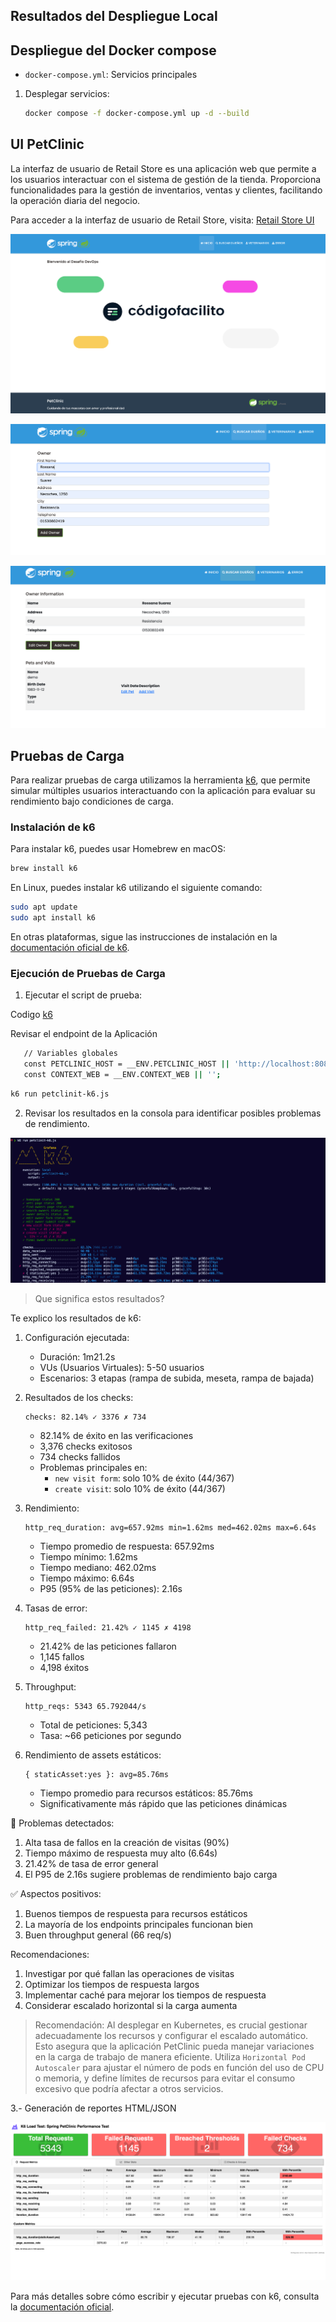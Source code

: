 ## Resultados del Despliegue Local

## Despliegue del Docker compose 
- `docker-compose.yml`: Servicios principales 

1. Desplegar servicios:

   ```bash
   docker compose -f docker-compose.yml up -d --build
   ```


## UI PetClinic
La interfaz de usuario de Retail Store es una aplicación web que permite a los usuarios interactuar con el sistema de gestión de la tienda. Proporciona funcionalidades para la gestión de inventarios, ventas y clientes, facilitando la operación diaria del negocio.

Para acceder a la interfaz de usuario de Retail Store, visita: [Retail Store UI](http://localhost:8820)

![](./images/4.png)

![](./images/5.png)

![](./images/6.png)


## Pruebas de Carga

Para realizar pruebas de carga utilizamos la herramienta [k6](https://k6.io/), que permite simular múltiples usuarios interactuando con la aplicación para evaluar su rendimiento bajo condiciones de carga.

### Instalación de k6

Para instalar k6, puedes usar Homebrew en macOS:

```bash
brew install k6
```
En Linux, puedes instalar k6 utilizando el siguiente comando:

```bash
sudo apt update
sudo apt install k6
```
En otras plataformas, sigue las instrucciones de instalación en la [documentación oficial de k6](https://k6.io/docs/getting-started/installation/).

### Ejecución de Pruebas de Carga


1. Ejecutar el script de prueba:

Codigo [k6](../loadtesting/k6/petclinit-k6.js)

Revisar el endpoint de la Aplicación
   ```bash
      // Variables globales
      const PETCLINIC_HOST = __ENV.PETCLINIC_HOST || 'http://localhost:8080';
      const CONTEXT_WEB = __ENV.CONTEXT_WEB || '';
   ```

   ```bash
   k6 run petclinit-k6.js
   ```

2. Revisar los resultados en la consola para identificar posibles problemas de rendimiento.

![](./images/7.png)

> Que significa estos resultados?

Te explico los resultados de k6:

1. Configuración ejecutada:
   - Duración: 1m21.2s
   - VUs (Usuarios Virtuales): 5-50 usuarios
   - Escenarios: 3 etapas (rampa de subida, meseta, rampa de bajada)

2. Resultados de los checks:
   ```
   checks: 82.14% ✓ 3376 ✗ 734
   ```
   - 82.14% de éxito en las verificaciones
   - 3,376 checks exitosos
   - 734 checks fallidos
   - Problemas principales en:
     - `new visit form`: solo 10% de éxito (44/367)
     - `create visit`: solo 10% de éxito (44/367)

3. Rendimiento:
   ```
   http_req_duration: avg=657.92ms min=1.62ms med=462.02ms max=6.64s
   ```
   - Tiempo promedio de respuesta: 657.92ms
   - Tiempo mínimo: 1.62ms
   - Tiempo mediano: 462.02ms
   - Tiempo máximo: 6.64s
   - P95 (95% de las peticiones): 2.16s

4. Tasas de error:
   ```
   http_req_failed: 21.42% ✓ 1145 ✗ 4198
   ```
   - 21.42% de las peticiones fallaron
   - 1,145 fallos
   - 4,198 éxitos

5. Throughput:
   ```
   http_reqs: 5343 65.792044/s
   ```
   - Total de peticiones: 5,343
   - Tasa: ~66 peticiones por segundo

6. Rendimiento de assets estáticos:
   ```
   { staticAsset:yes }: avg=85.76ms
   ```
   - Tiempo promedio para recursos estáticos: 85.76ms
   - Significativamente más rápido que las peticiones dinámicas

🚩 Problemas detectados:
1. Alta tasa de fallos en la creación de visitas (90%)
2. Tiempo máximo de respuesta muy alto (6.64s)
3. 21.42% de tasa de error general
4. El P95 de 2.16s sugiere problemas de rendimiento bajo carga

✅ Aspectos positivos:
1. Buenos tiempos de respuesta para recursos estáticos
2. La mayoría de los endpoints principales funcionan bien
3. Buen throughput general (66 req/s)

Recomendaciones:
1. Investigar por qué fallan las operaciones de visitas
2. Optimizar los tiempos de respuesta largos
3. Implementar caché para mejorar los tiempos de respuesta
4. Considerar escalado horizontal si la carga aumenta

> Recomendación: Al desplegar en Kubernetes, es crucial gestionar adecuadamente los recursos y configurar el escalado automático. Esto asegura que la aplicación PetClinic pueda manejar variaciones en la carga de trabajo de manera eficiente. Utiliza `Horizontal Pod Autoscaler` para ajustar el número de pods en función del uso de CPU o memoria, y define límites de recursos para evitar el consumo excesivo que podría afectar a otros servicios.

3.- Generación de reportes HTML/JSON

![](./images/8.png)

Para más detalles sobre cómo escribir y ejecutar pruebas con k6, consulta la [documentación oficial](https://k6.io/docs/).




